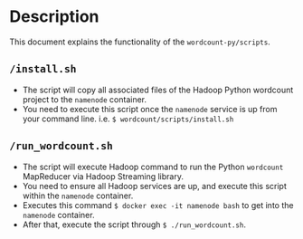 # Description
This document explains the functionality of the `wordcount-py/scripts`.
 
## `/install.sh`
- The script will copy all associated files of the Hadoop Python wordcount project to the `namenode` container.
- You need to execute this script once the `namenode` service is up from your command line.
  i.e. `$ wordcount/scripts/install.sh`

## `/run_wordcount.sh`
- The script will execute Hadoop command to run the Python `wordcount` MapReducer via Hadoop Streaming library.
- You need to ensure all Hadoop services are up, and execute this script within the `namenode` container.
- Executes this command `$ docker exec -it namenode bash` to get into the `namenode` container.
- After that, execute the script through `$ ./run_wordcount.sh`.
